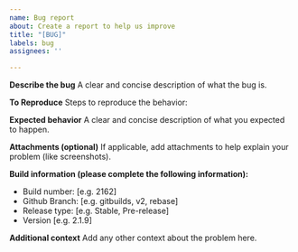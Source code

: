 ```yaml
---
name: Bug report
about: Create a report to help us improve
title: "[BUG]"
labels: bug
assignees: ''

---
```


**Describe the bug**
A clear and concise description of what the bug is.

**To Reproduce**
Steps to reproduce the behavior:

**Expected behavior**
A clear and concise description of what you expected to happen.

**Attachments (optional)**
If applicable, add attachments to help explain your problem (like screenshots).

**Build information (please complete the following information):**
 - Build number: [e.g. 2162]
 - Github Branch: [e.g. gitbuilds, v2, rebase]
 - Release type: [e.g. Stable, Pre-release]
 - Version [e.g. 2.1.9]

**Additional context**
Add any other context about the problem here.
